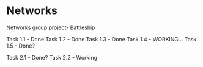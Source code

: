 # Networks
Networks group project- Battleship

Task 1.1 - Done
Task 1.2 - Done
Task 1.3 - Done
Task 1.4 - WORKING...
Task 1.5 - Done? 

Task 2.1 - Done?
Task 2.2 - Working
